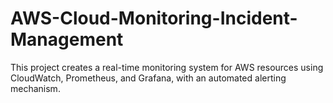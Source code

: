 # AWS-Cloud-Monitoring-Incident-Management
This project creates a real-time monitoring system for AWS resources using CloudWatch, Prometheus, and Grafana, with an automated alerting mechanism.
